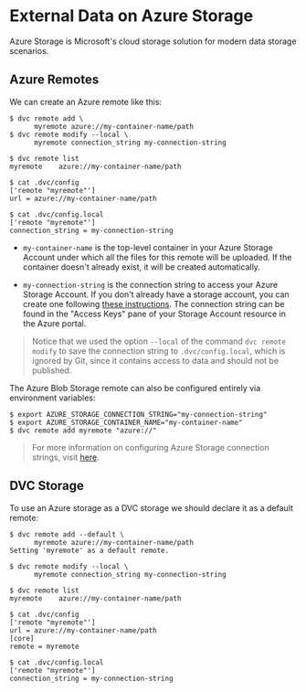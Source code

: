 # External Data on Azure Storage

Azure Storage is Microsoft's cloud storage solution for modern data storage
scenarios.

## Azure Remotes

We can create an Azure remote like this:

```dvc
$ dvc remote add \
      myremote azure://my-container-name/path
$ dvc remote modify --local \
      myremote connection_string my-connection-string

$ dvc remote list
myremote	azure://my-container-name/path

$ cat .dvc/config
['remote "myremote"']
url = azure://my-container-name/path

$ cat .dvc/config.local
['remote "myremote"']
connection_string = my-connection-string
```

- `my-container-name` is the top-level container in your Azure Storage Account
  under which all the files for this remote will be uploaded. If the container
  doesn't already exist, it will be created automatically.

- `my-connection-string` is the connection string to access your Azure Storage
  Account. If you don't already have a storage account, you can create one
  following
  [these instructions](https://docs.microsoft.com/en-us/azure/storage/common/storage-create-storage-account).
  The connection string can be found in the "Access Keys" pane of your Storage
  Account resource in the Azure portal.

> Notice that we used the option `--local` of the command `dvc remote modify` to
> save the connection string to `.dvc/config.local`, which is ignored by Git,
> since it contains access to data and should not be published.

The Azure Blob Storage remote can also be configured entirely via environment
variables:

```dvc
$ export AZURE_STORAGE_CONNECTION_STRING="my-connection-string"
$ export AZURE_STORAGE_CONTAINER_NAME="my-container-name"
$ dvc remote add myremote "azure://"
```

> For more information on configuring Azure Storage connection strings, visit
> [here](https://docs.microsoft.com/en-us/azure/storage/common/storage-configure-connection-string).

## DVC Storage

To use an Azure storage as a DVC storage we should declare it as a default
remote:

```dvc
$ dvc remote add --default \
      myremote azure://my-container-name/path
Setting 'myremote' as a default remote.

$ dvc remote modify --local \
      myremote connection_string my-connection-string

$ dvc remote list
myremote	azure://my-container-name/path

$ cat .dvc/config
['remote "myremote"']
url = azure://my-container-name/path
[core]
remote = myremote

$ cat .dvc/config.local
['remote "myremote"']
connection_string = my-connection-string
```
